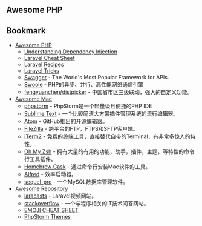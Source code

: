 ## Awesome PHP
## Bookmark
- [Awesome PHP](#awesome-php)
    - [Understanding Dependency Injection](http://php-di.org/doc/understanding-di.html)
    - [Laravel Cheat Sheet](http://cheats.jesse-obrien.ca)
    - [Laravel Recipes](http://laravel-recipes.com)
    - [Laravel Tricks](http://laravel-tricks.com)
    - [Swagger](http://swagger.io) - The World's Most Popular Framework for APIs.
    - [Swoole](http://www.swoole.com) - PHP的异步、并行、高性能网络通信引擎
    - [fengyuanchen/distpicker](https://fengyuanchen.github.io/distpicker) - 中国省市区三级联动，强大的自定义功能。
- [Awesome Mac](#awesome-mac)
    - [phpstorm](https://www.jetbrains.com/phpstorm) - PhpStorm是一个轻量级且便捷的PHP IDE
    - [Sublime Text](http://www.sublimetext.com/3) - 一个比较简洁大方带插件管理系统的流行编辑器。
    - [Atom](https://atom.io) - GitHub推出的开源编辑器。
    - [FileZilla](#FileZilla) - 跨平台的FTP，FTPS和SFTP客户端。
    - [iTerm2](http://www.iterm2.com/#/section/documentation) - 免费的终端工具，直接替代自带的Terminal，有非常多惊人的特性。
    - [Oh My Zsh](#http://ohmyz.sh) - 拥有大量的有用的功能，助手，插件，主题，等特性的命令行工具插件。
    - [Homebrew Cask](#homebrew-cask) - 通过命令行安装Mac软件的工具。
    - [Alfred](#Alfred) - 效率启动器。
    - [sequel-pro](#sequel-pro) - 一个MySQL数据库管理软件。
- [Awesome Repository](#awesome-repository)
    - [laracasts](https://laracasts.com) - Laravel视频网站。
    - [stackoverflow](http://stackoverflow.com) - 一个与程序相关的IT技术问答网站。
    - [EMOJI CHEAT SHEET](http://www.webpagefx.com/tools/emoji-cheat-sheet)
    - [PhpStorm Themes](http://www.phpstorm-themes.com)
    
